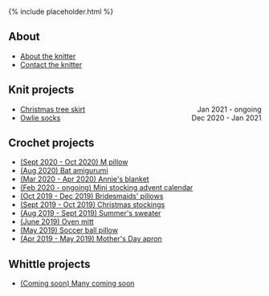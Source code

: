 {% include placeholder.html  %}

## About

- [About the knitter](about.md)
- [Contact the knitter](mailto:liandrea4@gmail.com)

## Knit projects

- <span style="float:left;"><a href="knit/tree_skirt.html">Christmas tree skirt</a></span><span style="float:right;">Jan 2021 - ongoing<br></span>
- <span style="float:left;"><a href="knit/owlie_socks.html">Owlie socks</a></span><span style="float:right">Dec 2020 - Jan 2021<br></span>

## Crochet projects

- [(Sept 2020 - Oct 2020) M pillow](crochet/m_pillow.md)
- [(Aug 2020) Bat amigurumi](crochet/bat.md)
- [(Mar 2020 - Apr 2020) Annie's blanket](crochet/annie_blanket.md)
- [(Feb 2020 - ongoing) Mini stocking advent calendar](crochet/stocking_advent_cal.md)
- [(Oct 2019 - Dec 2019) Bridesmaids' pillows](crochet/bridesmaids_pillows.md)
- [(Sept 2019 - Oct 2019) Christmas stockings](crochet/christmas_stockings.md)
- [(Aug 2019 - Sept 2019) Summer's sweater](crochet/summer_sweater.md)
- [(June 2019) Oven mitt](crochet/oven_mitt.md)
- [(May 2019) Soccer ball pillow](crochet/soccer_pillow.md)
- [(Apr 2019 - May 2019) Mother's Day apron](crochet/mothers_day_apron.md)

## Whittle projects

- [(Coming soon) Many coming soon](whittle/sample.md)

